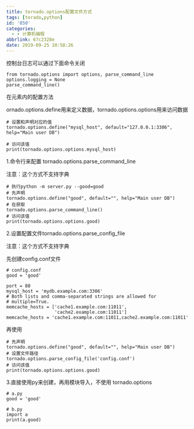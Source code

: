 ```yaml
---
title: tornado.options配置文件方式
tags: [torado,python]
id: '850'
categories:
  - - 计算机编程
abbrlink: 67c2328e
date: 2019-09-25 10:58:26
---
```


控制台日志可以通过下面命令关闭

```
from tornado.options import options, parse_command_line
options.logging = None
parse_command_line()
```

在元素内的配置方法

ornado.options.define用来定义数据，tornado.options.options用来访问数据

```
# 设置和声明对应的值
tornado.options.define("mysql_host", default="127.0.0.1:3306", help="Main user DB")

# 访问该值
print(tornado.options.options.mysql_host)
```

1.命令行来配置 tornado.options.parse\_command\_line

注意：这个方式不支持字典

```
# 执行python -m server.py --good=good
# 先声明
tornado.options.define("good", default="", help="Main user DB")
# 在获取
tornado.options.parse_command_line()
# 访问该值
print(tornado.options.options.good)
```

2.设置配置文件tornado.options.parse\_config\_file

注意：这个方式不支持字典

先创建config.conf文件

```
# config.conf
good = 'good'

port = 80
mysql_host = 'mydb.example.com:3306'
# Both lists and comma-separated strings are allowed for
# multiple=True.
memcache_hosts = ['cache1.example.com:11011',
                  'cache2.example.com:11011']
memcache_hosts = 'cache1.example.com:11011,cache2.example.com:11011'
```

再使用

```
# 先声明
tornado.options.define("good", default="", help="Main user DB")
# 设置文件路径
tornado.options.parse_config_file('config.conf')
# 访问该值
print(tornado.options.options.good)
```

3.直接使用py来创建，再用模块导入，不使用 tornado.options

```
# a.py
good = 'good'

# b.py
import a
print(a.good) 
```